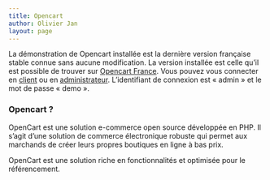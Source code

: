 ```yaml
---
title: Opencart
author: Olivier Jan
layout: page
--- 
```


La démonstration de Opencart installée est la dernière version française stable connue sans aucune modification. La version installée est celle qu’il est possible de trouver sur [Opencart France][1]. Vous pouvez vous connecter en [client][2] ou en [administrateur][3]. L’identifiant de connexion est « admin » et le mot de passe « demo ». 

### Opencart ?

 [1]: http://www.opencart-france.com/
 [2]: http://demo.cms-fr.net/opencart/
 [3]: http://demo.cms-fr.net/opencart/admin/

OpenCart est une solution e-commerce open source développée en PHP. Il s’agit d’une solution de commerce électronique robuste qui permet aux marchands de créer leurs propres boutiques en ligne à bas prix.

OpenCart est une solution riche en fonctionnalités et optimisée pour le référencement.